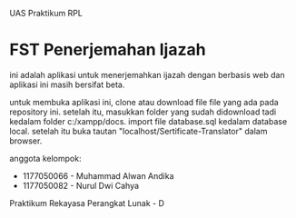 UAS Praktikum RPL

**FST Penerjemahan Ijazah**
=======================

ini adalah aplikasi untuk menerjemahkan ijazah dengan berbasis web dan aplikasi ini masih bersifat beta.

untuk membuka aplikasi ini, clone atau download file file yang ada pada repository ini.
setelah itu, masukkan folder yang sudah didownload tadi kedalam folder c:/xampp/docs.
import file database.sql kedalam database local.
setelah itu buka tautan "localhost/Sertificate-Translator" dalam browser.

anggota kelompok:
- 1177050066 - Muhammad Alwan Andika
- 1177050082 - Nurul Dwi Cahya

Praktikum Rekayasa Perangkat Lunak - D
